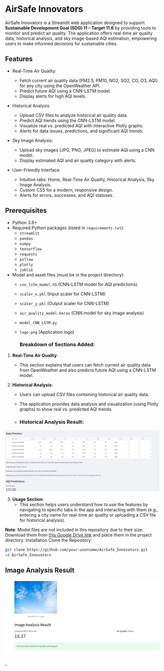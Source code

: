 # AirSafe Innovators

AirSafe Innovators is a Streamlit web application designed to support **Sustainable Development Goal (SDG) 11 – Target 11.6** by providing tools to monitor and predict air quality. 
The application offers real-time air quality data, historical analysis, and sky image-based AQI estimation, empowering users to make informed decisions for sustainable cities.

## Features

- Real-Time Air Quality:
  - Fetch current air quality data (PM2.5, PM10, NO2, SO2, CO, O3, AQI) for any city using the OpenWeather API.
  - Predict future AQI using a CNN-LSTM model.
  - Display alerts for high AQI levels.

- Historical Analysis
  - Upload CSV files to analyze historical air quality data.
  - Predict AQI trends using the CNN-LSTM model.
  - Visualize real vs. predicted AQI with interactive Plotly graphs.
  - Alerts for data issues, predictions, and significant AQI trends.

- Sky Image Analysis:
  - Upload sky images (JPG, PNG, JPEG) to estimate AQI using a CNN model.
  - Display estimated AQI and air quality category with alerts.

- User-Friendly Interface:
  - Intuitive tabs: Home, Real-Time Air Quality, Historical Analysis, Sky Image Analysis.
  - Custom CSS for a modern, responsive design.
  - Alerts for errors, successes, and AQI statuses.

## Prerequisites

- Python 3.8+
- Required Python packages (listed in `requirements.txt`):
  - `streamlit`
  - `pandas`
  - `numpy`
  - `tensorflow`
  - `requests`
  - `pillow`
  - `plotly`
  - `joblib`
- Model and asset files (must be in the project directory):
  - `cnn_lstm_model.h5` (CNN-LSTM model for AQI predictions)
  - `scaler_x.pkl` (Input scaler for CNN-LSTM)
  - `scaler_y.pkl` (Output scaler for CNN-LSTM)
  - `air_quality_model.keras` (CNN model for sky image analysis)
  - `model_CNN_LSTM.py` 
  - `logo.png` (Application logo)


    ### Breakdown of Sections Added:

1. **Real-Time Air Quality**:
   - This section explains that users can fetch current air quality data from OpenWeather and also predicts future AQI using a CNN-LSTM model.
   
2. **Historical Analysis**:
   - Users can upload CSV files containing historical air quality data.
   - The application provides data analysis and visualization (using Plotly graphs) to show real vs. predicted AQI trends.
  
   - ### Historical Analysis Result:

![Air Quality Result](https://github.com/ghitaaitm/AirSafe_Innovators/blob/main/HiSTORICAL_Analysis.PNG?raw=true)

3. **Usage Section**:
   - This section helps users understand how to use the features by navigating to specific tabs in the app and interacting with them (e.g., entering a city name for real-time air quality or uploading a CSV file for historical analysis).


**Note**: Model files are not included in this repository due to their size. Download them from [this Google Drive link](https://drive.google.com/drive/folders/1m6gdHy4a9Q3DfhjQuUSya-1NPWLqEQuh?usp=sharing) and place them in the project directory.
 Installation
Clone the Repository:
   ```bash
   git clone https://github.com/your-username/AirSafe_Innovators.git
   cd AirSafe_Innovators
  ```

## Image Analysis Result

![Air Quality Result](https://raw.githubusercontent.com/ghitaaitm/AirSafe_Innovators/main/Image_Analyses_Result.PNG)


<span style="color: black; font-size: 20px;">.</span>

